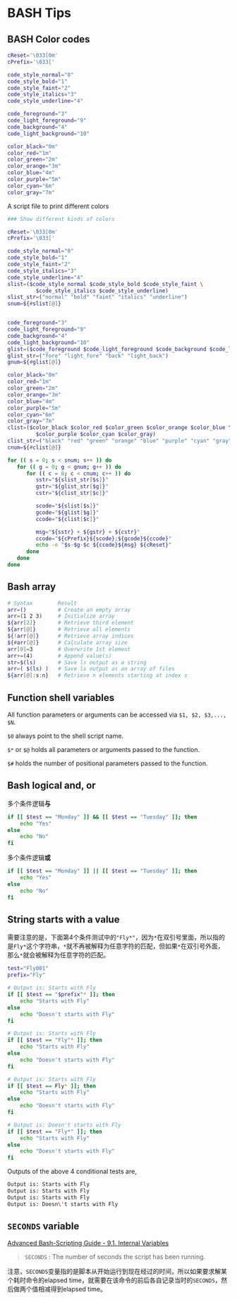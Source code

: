 # BASH Tips



## BASH Color codes

```bash
cReset='\033[0m'
cPrefix='\033['

code_style_normal="0"
code_style_bold="1"
code_style_faint="2"
code_style_italics="3"
code_style_underline="4"

code_foreground="3"
code_light_foreground="9"
code_background="4"
code_light_background="10"

color_black="0m"
color_red="1m"
color_green="2m"
color_orange="3m"
color_blue="4m"
color_purple="5m"
color_cyan="6m"
color_gray="7m"
```



A script file to print different colors

```bash
### Show different kinds of colors

cReset='\033[0m'
cPrefix='\033['

code_style_normal="0"
code_style_bold="1"
code_style_faint="2"
code_style_italics="3"
code_style_underline="4"
slist=($code_style_normal $code_style_bold $code_style_faint \
         $code_style_italics $code_style_underline)
slist_str=("normal" "bold" "faint" "italics" "underline")
snum=${#slist[@]}


code_foreground="3"
code_light_foreground="9"
code_background="4"
code_light_background="10"
glist=($code_foreground $code_light_foreground $code_background $code_light_background)
glist_str=("fore" "light_fore" "back" "light_back")
gnum=${#glist[@]}

color_black="0m"
color_red="1m"
color_green="2m"
color_orange="3m"
color_blue="4m"
color_purple="5m"
color_cyan="6m"
color_gray="7m"
clist=($color_black $color_red $color_green $color_orange $color_blue \
         $color_purple $color_cyan $color_gray)
clist_str=("black" "red" "green" "orange" "blue" "purple" "cyan" "gray")
cnum=${#clist[@]}

for (( s = 0; s < snum; s++ )) do
   for (( g = 0; g < gnum; g++ )) do
      for (( c = 0; c < cnum; c++ )) do
         sstr="${slist_str[$s]}"
         gstr="${glist_str[$g]}"
         cstr="${clist_str[$c]}"

         scode="${slist[$s]}"
         gcode="${glist[$g]}"
         ccode="${clist[$c]}"

         msg="${sstr} + ${gstr} + ${cstr}"
         ccode="${cPrefix}${scode};${gcode}${ccode}"
         echo -e "$s-$g-$c ${ccode}${msg} ${cReset}"
      done
   done
done

```



## Bash array

```bash
# Syntax		Result
arr=()			# Create an empty array
arr=(1 2 3)		# Initialize array
${arr[2]}		# Retrieve third element
${arr[@]}		# Retrieve all elements
${!arr[@]}		# Retrieve array indices
${#arr[@]}		# Calculate array size
arr[0]=3		# Overwrite 1st element
arr+=(4)		# Append value(s)
str=$(ls)		# Save ls output as a string
arr=( $(ls) )	# Save ls output as an array of files
${arr[@]:s:n}	# Retrieve n elements starting at index s
```



## Function shell variables

All function parameters or arguments can be accessed via `$1, $2, $3,..., $N`.

`$0` always point to the shell script name.

`$*` or `$@` holds all parameters or arguments passed to the function.

`$#` holds the number of positional parameters passed to the function.


## Bash logical and, or

多个条件逻辑**与**

```bash
if [[ $test == "Monday" ]] && [[ $test == "Tuesday" ]]; then
	echo "Yes"
else
	echo "No"
fi
```


多个条件逻辑**或**

```bash
if [[ $test == "Monday" ]] || [[ $test == "Tuesday" ]]; then
	echo "Yes"
else
	echo "No"
fi
```


## String starts with a value

需要注意的是，下面第4个条件测试中的`"Fly*"`，因为`*`在双引号里面，所以指的是`Fly*`这个字符串，`*`就不再被解释为任意字符的匹配，但如果`*`在双引号外面，那么`*`就会被解释为任意字符的匹配。

```bash
test="Fly001"
prefix="Fly"

# Output is: Starts with Fly
if [[ $test == "$prefix"* ]]; then
	echo "Starts with Fly"
else
	echo "Doesn't starts with Fly"
fi

# Output is: Starts with Fly
if [[ $test == "Fly"* ]]; then
	echo "Starts with Fly"
else
	echo "Doesn't starts with Fly"
fi

# Output is: Starts with Fly
if [[ $test == Fly* ]]; then
	echo "Starts with Fly"
else
	echo "Doesn't starts with Fly"
fi

# Output is: Doesn't starts with Fly
if [[ $test == "Fly*" ]]; then
	echo "Starts with Fly"
else
	echo "Doesn't starts with Fly"
fi

```

Outputs of the above 4 conditional tests are,

```bash
Output is: Starts with Fly
Output is: Starts with Fly
Output is: Starts with Fly
Output is: Doesn\'t starts with Fly
```


## `SECONDS` variable

[Advanced Bash-Scripting Guide - 9.1. Internal Variables](https://tldp.org/LDP/abs/html/internalvariables.html)

> `SECONDS` : The number of seconds the script has been running.

注意，`SECONDS`变量指的是脚本从开始运行到现在经过的时间，所以如果要求解某个耗时命令的elapsed time，就需要在该命令的前后各自记录当时的`SECONDS`，然后做两个值相减得到elapsed time。

